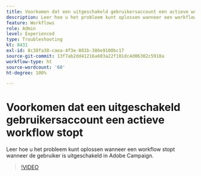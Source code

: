 ```yaml
---
title: Voorkomen dat een uitgeschakeld gebruikersaccount een actieve workflow stopt
description: Leer hoe u het probleem kunt oplossen wanneer een workflow stopt wanneer de gebruiker is uitgeschakeld in Adobe Campaign.
feature: Workflows
role: Admin
level: Experienced
type: Troubleshooting
kt: 8431
exl-id: 8c38fa38-caea-4f3e-881b-386e9100bc17
source-git-commit: 13f7ab2dd41216a603a22f181dc4d06302c5918a
workflow-type: ht
source-wordcount: '60'
ht-degree: 100%

---
```


# Voorkomen dat een uitgeschakeld gebruikersaccount een actieve workflow stopt

Leer hoe u het probleem kunt oplossen wanneer een workflow stopt wanneer de gebruiker is uitgeschakeld in Adobe Campaign.


>[!VIDEO](https://video.tv.adobe.com/v/335988?quality=12&learn=on)
